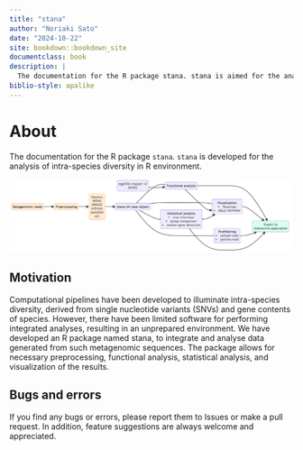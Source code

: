```yaml
--- 
title: "stana"
author: "Noriaki Sato"
date: "2024-10-22"
site: bookdown::bookdown_site
documentclass: book
description: |
  The documentation for the R package stana. stana is aimed for the analysis of intra-species diversity.
biblio-style: apalike
---
```





# About

The documentation for the R package `stana`. `stana` is developed for the analysis of intra-species diversity in R environment.

<img src="https://github.com/noriakis/software/blob/main/images/stana_pipeline.png?raw=true" width="800px">

## Motivation 

Computational pipelines have been developed to illuminate intra-species diversity, derived from single nucleotide variants (SNVs) and gene contents of species. However, there have been limited software for performing integrated analyses, resulting in an unprepared environment. We have developed an R package named stana, to integrate and analyse data generated from such metagenomic sequences. The package allows for necessary preprocessing, functional analysis, statistical analysis, and visualization of the results.

## Bugs and errors

If you find any bugs or errors, please report them to Issues or make a pull request.
In addition, feature suggestions are always welcome and appreciated.
